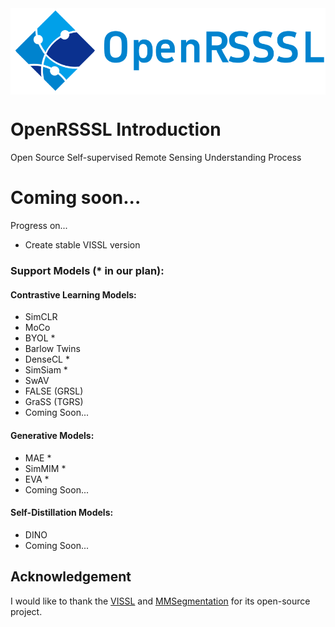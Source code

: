 <img src="docs/OpenRSSSL.png" div align=center />

# OpenRSSSL Introduction

Open Source Self-supervised Remote Sensing Understanding Process

# Coming soon...

Progress on...
* Create stable VISSL version

### Support Models (* in our plan):
#### Contrastive Learning Models:
* SimCLR
* MoCo
* BYOL *
* Barlow Twins
* DenseCL *
* SimSiam *
* SwAV
* FALSE (GRSL)
* GraSS (TGRS)
* Coming Soon...
#### Generative Models:
* MAE *
* SimMIM *
* EVA *
* Coming Soon...
#### Self-Distillation Models:
* DINO
* Coming Soon...

## Acknowledgement
I would like to thank the [VISSL](https://github.com/facebookresearch/vissl) and [MMSegmentation](https://github.com/open-mmlab/mmsegmentation) for its open-source project.